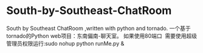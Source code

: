 # South-by-Southeast-ChatRoom
South by Southeast ChatRoom ,written with python and tornado.
一个基于tornado的Python web项目：东南偏南-聊天室。
如果使用80端口  需要使用超级管理员权限运行:sudo nohup python runMe.py &
